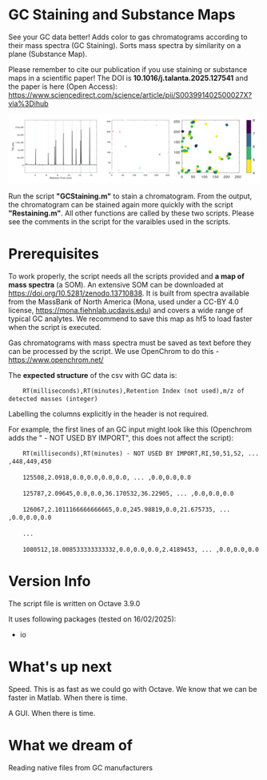 # GC Staining and Substance Maps
See your GC data better! Adds color to gas chromatograms according to their mass spectra (GC Staining). Sorts mass spectra by similarity on a plane (Substance Map).

Please remember to cite our publication if you use staining or substance maps in a scientific paper! The DOI is **10.1016/j.talanta.2025.127541** and the paper is here (Open Access): https://www.sciencedirect.com/science/article/pii/S003991402500027X?via%3Dihub

![A chromatogram with staining stripes, a substance map, a quantitative substance map](/ExampleFiles/GCStaining.png?raw=true "Optional Title")

Run the script **"GCStaining.m"** to stain a chromatogram. From the output, the chromatogram can be stained again more quickly with the script **"Restaining.m"**. All other functions are called by these two scripts. Please see the comments in the script for the varaibles used in the scripts.

# Prerequisites
To work properly, the script needs all the scripts provided and **a map of mass spectra** (a SOM). An extensive SOM can be downloaded at https://doi.org/10.5281/zenodo.13710838. It is built from spectra available from the MassBank of North America (Mona, used under a CC-BY 4.0 license, https://mona.fiehnlab.ucdavis.edu) and covers a wide range of typical GC analytes. We recommend to save this map as hf5 to load faster when the script is executed.

Gas chromatograms with mass spectra must be saved as text before they can be processed by the script. We use OpenChrom to do this - https://www.openchrom.net/ 

The **expected structure** of the csv with GC data is:

		RT(milliseconds),RT(minutes),Retention Index (not used),m/z of detected masses (integer)

Labelling the columns explicitly in the header is not required.

For example, the first lines of an GC input might look like this (Openchrom adds the " - NOT USED BY IMPORT", this does not affect the script):

		RT(milliseconds),RT(minutes) - NOT USED BY IMPORT,RI,50,51,52, ... ,448,449,450
		
		125508,2.0918,0.0,0.0,0.0,0.0, ... ,0.0,0.0,0.0
		
		125787,2.09645,0.0,0.0,36.170532,36.22905, ... ,0.0,0.0,0.0
		
		126067,2.1011166666666665,0.0,245.98819,0.0,21.675735, ... ,0.0,0.0,0.0
  
  		...

		1080512,18.008533333333332,0.0,0.0,0.0,2.4189453, ... ,0.0,0.0,0.0





# Version Info
  
The script file is written on Octave 3.9.0

It uses following packages (tested on 16/02/2025):

- io


# What's up next

Speed. This is as fast as we could go with Octave. We know that we can be faster in Matlab. When there is time.

A GUI. When there is time.

# What we dream of

Reading native files from GC manufacturers
